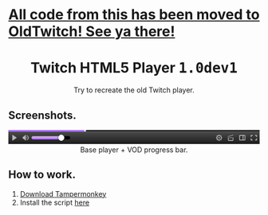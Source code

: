 # [All code from this has been moved to OldTwitch! See ya there!](https://github.com/ktg5/OldTwitch)

<h1 align="center">Twitch HTML5 Player <kbd>1.0dev1</kbd></h1>
<div font-size="24px" align="center">Try to recreate the old Twitch player.</div>

## Screenshots.
<div align="center">
  <img src="docs/screenshot1.png">
  <div font-size="8px">Base player + VOD progress bar.</div>
</div>

## How to work.
1. [Download Tampermonkey](https://www.tampermonkey.net/)
2. Install the script [here](https://github.com/ktg5/Twitch-HTML5-Player/raw/dev/Twitch-HTML5-Player.user.js)
